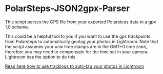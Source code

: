 # PolarSteps-JSON2gpx-Parser
This script parses the GPS file from your exported Polarsteps data to a gpx 1.0 scheme.

This could be a helpful tool to you if you want to use the gps trackpoints from Polarsteps to automatically geotag your photos in Lightroom. 
Note that the script assumes your unix time stamps are in the GMT+0 time zone, therefore you may need to compensate for the time set in your camera. Lightroom has the option to do this.

<a href="https://helpx.adobe.com/lightroom/help/maps-module.html#timezone_offset_auto_tag" target="_blank">Read here how to use tracklogs to auto-tag your photos in Lightroom</a>
